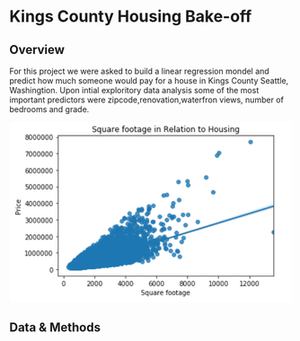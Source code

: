 # Kings County Housing Bake-off

## Overview

For this project we were asked to build a linear regression mondel and predict how much someone would pay for a house in Kings County Seattle, Washingtion. Upon intial exploritory data analysis some of the most important predictors were zipcode,renovation,waterfron views, number of bedrooms and grade. 



![sqft](./Visualizations/Sqft_living_vs_Price.png)




## Data & Methods
